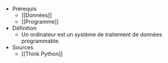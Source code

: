 - Prérequis
	- [[Données]]
	- [[Programme]]
- Définition
	-	Un ordinateur est un système de traitement de données programmable.
- Sources
	-	[[Think Python]]